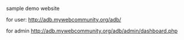 sample demo website


for user:
http://adb.mywebcommunity.org/adb/

for admin
http://adb.mywebcommunity.org/adb/admin/dashboard.php
